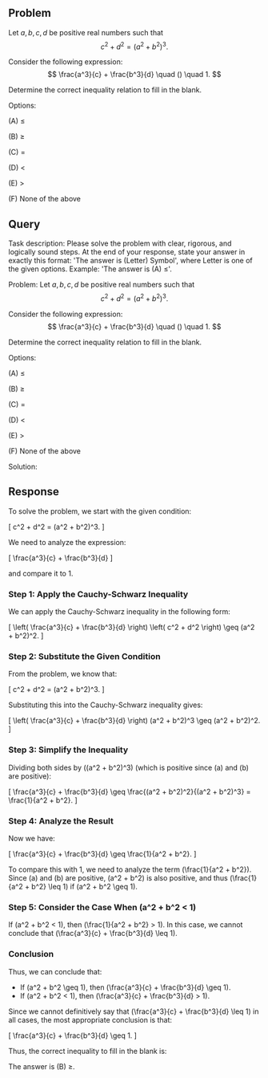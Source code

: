 ## Problem

Let $a, b, c, d$ be positive real numbers such that 
$$
c^2 + d^2 = (a^2 + b^2)^3.
$$

Consider the following expression:
$$
\frac{a^3}{c} + \frac{b^3}{d} \quad () \quad 1.
$$

Determine the correct inequality relation to fill in the blank.

Options:

(A) $\leq$ 

(B) $\geq$

(C) $=$ 

(D) $<$

(E) $>$

(F) None of the above

## Query

Task description: Please solve the problem with clear, rigorous, and logically sound steps. At the end of your response, state your answer in exactly this format: 'The answer is (Letter) Symbol', where Letter is one of the given options. Example: 'The answer is (A) $\leq$'.

Problem: Let $a, b, c, d$ be positive real numbers such that 
$$
c^2 + d^2 = (a^2 + b^2)^3.
$$

Consider the following expression:
$$
\frac{a^3}{c} + \frac{b^3}{d} \quad () \quad 1.
$$

Determine the correct inequality relation to fill in the blank.

Options:

(A) $\leq$ 

(B) $\geq$

(C) $=$ 

(D) $<$

(E) $>$

(F) None of the above

Solution:

## Response

To solve the problem, we start with the given condition:

\[
c^2 + d^2 = (a^2 + b^2)^3.
\]

We need to analyze the expression:

\[
\frac{a^3}{c} + \frac{b^3}{d}
\]

and compare it to 1.

### Step 1: Apply the Cauchy-Schwarz Inequality

We can apply the Cauchy-Schwarz inequality in the following form:

\[
\left( \frac{a^3}{c} + \frac{b^3}{d} \right) \left( c^2 + d^2 \right) \geq (a^2 + b^2)^2.
\]

### Step 2: Substitute the Given Condition

From the problem, we know that:

\[
c^2 + d^2 = (a^2 + b^2)^3.
\]

Substituting this into the Cauchy-Schwarz inequality gives:

\[
\left( \frac{a^3}{c} + \frac{b^3}{d} \right) (a^2 + b^2)^3 \geq (a^2 + b^2)^2.
\]

### Step 3: Simplify the Inequality

Dividing both sides by \((a^2 + b^2)^3\) (which is positive since \(a\) and \(b\) are positive):

\[
\frac{a^3}{c} + \frac{b^3}{d} \geq \frac{(a^2 + b^2)^2}{(a^2 + b^2)^3} = \frac{1}{a^2 + b^2}.
\]

### Step 4: Analyze the Result

Now we have:

\[
\frac{a^3}{c} + \frac{b^3}{d} \geq \frac{1}{a^2 + b^2}.
\]

To compare this with 1, we need to analyze the term \(\frac{1}{a^2 + b^2}\). Since \(a\) and \(b\) are positive, \(a^2 + b^2\) is also positive, and thus \(\frac{1}{a^2 + b^2} \leq 1\) if \(a^2 + b^2 \geq 1\).

### Step 5: Consider the Case When \(a^2 + b^2 < 1\)

If \(a^2 + b^2 < 1\), then \(\frac{1}{a^2 + b^2} > 1\). In this case, we cannot conclude that \(\frac{a^3}{c} + \frac{b^3}{d} \leq 1\).

### Conclusion

Thus, we can conclude that:

- If \(a^2 + b^2 \geq 1\), then \(\frac{a^3}{c} + \frac{b^3}{d} \geq 1\).
- If \(a^2 + b^2 < 1\), then \(\frac{a^3}{c} + \frac{b^3}{d} > 1\).

Since we cannot definitively say that \(\frac{a^3}{c} + \frac{b^3}{d} \leq 1\) in all cases, the most appropriate conclusion is that:

\[
\frac{a^3}{c} + \frac{b^3}{d} \geq 1.
\]

Thus, the correct inequality to fill in the blank is:

The answer is (B) $\geq$.